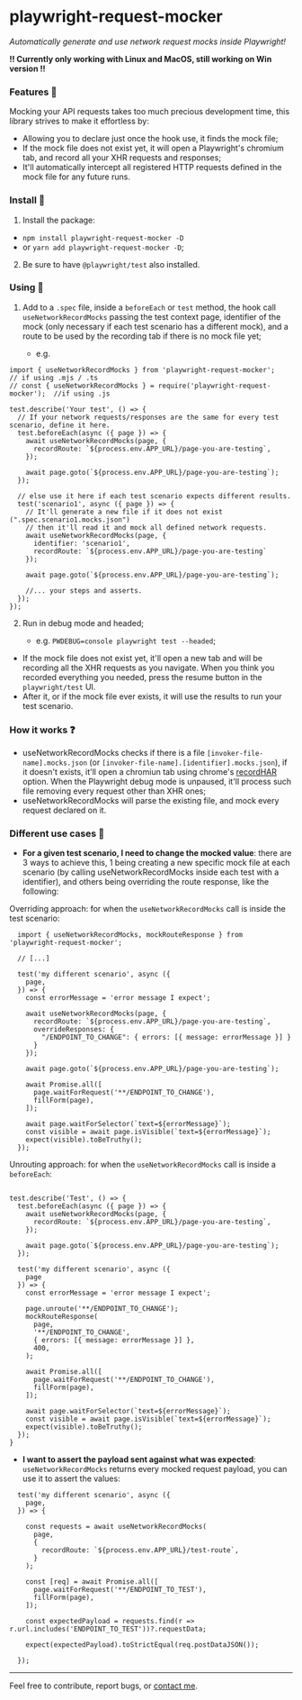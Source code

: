 # playwright-request-mocker

*Automatically generate and use network request mocks inside Playwright!*

**!! Currently only working with Linux and MacOS, still working on Win version !!**

### Features :mag_right:

Mocking your API requests takes too much precious development time, this library strives to make it effortless by:
- Allowing you to declare just once the hook use, it finds the mock file;
- If the mock file does not exist yet, it will open a Playwright's chromium tab, and record all your XHR requests and responses;
- It'll automatically intercept all registered HTTP requests defined in the mock file for any future runs.


### Install :construction_worker:
1. Install the package:
  -   ``npm install playwright-request-mocker -D``
  -   or ``yarn add playwright-request-mocker -D``;
2. Be sure to have ``@playwright/test`` also installed.

### Using :electric_plug:
1. Add to a ``.spec`` file, inside a ``beforeEach`` or ``test`` method, the hook call ``useNetworkRecordMocks`` passing the test context page, identifier of the mock (only necessary if each test scenario has a different mock), and a route to be used by the recording tab if there is no mock file yet;

    - e.g.
```
import { useNetworkRecordMocks } from 'playwright-request-mocker';          // if using .mjs / .ts
// const { useNetworkRecordMocks } = require('playwright-request-mocker');  //if using .js

test.describe('Your test', () => {
  // If your network requests/responses are the same for every test scenario, define it here.
  test.beforeEach(async ({ page }) => {
    await useNetworkRecordMocks(page, {
      recordRoute: `${process.env.APP_URL}/page-you-are-testing`,
    });

    await page.goto(`${process.env.APP_URL}/page-you-are-testing`);
  });

  // else use it here if each test scenario expects different results.
  test('scenario1', async ({ page }) => {
    // It'll generate a new file if it does not exist (".spec.scenario1.mocks.json")
    // then it'll read it and mock all defined network requests.
    await useNetworkRecordMocks(page, {
      identifier: 'scenario1',
      recordRoute: `${process.env.APP_URL}/page-you-are-testing`
    });

    await page.goto(`${process.env.APP_URL}/page-you-are-testing`);

    //... your steps and asserts.
  });
});
```

2. Run in debug mode and headed;

    - e.g. ``PWDEBUG=console playwright test --headed``;

- If the mock file does not exist yet, it'll open a new tab and will be recording all the XHR requests as you navigate. When you think you recorded everything you needed, press the resume button in the ``playwright/test`` UI.
- After it, or if the mock file ever exists, it will use the results to run your test scenario.


### How it works :question:

- useNetworkRecordMocks checks if there is a file ``[invoker-file-name].mocks.json`` (or ``[invoker-file-name].[identifier].mocks.json``), if it doesn't exists, it'll open a chromiun tab using chrome's [recordHAR](https://en.wikipedia.org/wiki/HAR_(file_format)) option. When the Playwright debug mode is unpaused, it'll process such file removing every request other than XHR ones;
- useNetworkRecordMocks will parse the existing file, and mock every request declared on it.

### Different use cases :footprints:

- **For a given test scenario, I need to change the mocked value**: there are 3 ways to achieve this, 1 being creating a new specific mock file at each scenario (by calling useNetworkRecordMocks inside each test with a identifier), and others being overriding the route response, like the following:

Overriding approach: for when the ``useNetworkRecordMocks`` call is inside the test scenario:
```
  import { useNetworkRecordMocks, mockRouteResponse } from 'playwright-request-mocker';

  // [...]

  test('my different scenario', async ({
    page,
  }) => {
    const errorMessage = 'error message I expect';

    await useNetworkRecordMocks(page, {
      recordRoute: `${process.env.APP_URL}/page-you-are-testing`,
      overrideResponses: {
        "/ENDPOINT_TO_CHANGE": { errors: [{ message: errorMessage }] }
      }
    });

    await page.goto(`${process.env.APP_URL}/page-you-are-testing`);

    await Promise.all([
      page.waitForRequest('**/ENDPOINT_TO_CHANGE'),
      fillForm(page),
    ]);

    await page.waitForSelector(`text=${errorMessage}`);
    const visible = await page.isVisible(`text=${errorMessage}`);
    expect(visible).toBeTruthy();
  });
```
   Unrouting approach: for when the ``useNetworkRecordMocks`` call is inside a ``beforeEach``:
```

test.describe('Test', () => {
  test.beforeEach(async ({ page }) => {
    await useNetworkRecordMocks(page, {
      recordRoute: `${process.env.APP_URL}/page-you-are-testing`,
    });

    await page.goto(`${process.env.APP_URL}/page-you-are-testing`);
  });

  test('my different scenario', async ({
    page
  }) => {
    const errorMessage = 'error message I expect';

    page.unroute('**/ENDPOINT_TO_CHANGE');
    mockRouteResponse(
      page,
      '**/ENDPOINT_TO_CHANGE',
      { errors: [{ message: errorMessage }] },
      400,
    );

    await Promise.all([
      page.waitForRequest('**/ENDPOINT_TO_CHANGE'),
      fillForm(page),
    ]);

    await page.waitForSelector(`text=${errorMessage}`);
    const visible = await page.isVisible(`text=${errorMessage}`);
    expect(visible).toBeTruthy();
  });
}
```

- **I want to assert the payload sent against what was expected**: ``useNetworkRecordMocks`` returns every mocked request payload, you can use it to assert the values:

```
  test('my different scenario', async ({
    page,
  }) => {

    const requests = await useNetworkRecordMocks(
      page,
      {
        recordRoute: `${process.env.APP_URL}/test-route`,
      }
    );

    const [req] = await Promise.all([
      page.waitForRequest('**/ENDPOINT_TO_TEST'),
      fillForm(page),
    ]);

    const expectedPayload = requests.find(r => r.url.includes('ENDPOINT_TO_TEST'))?.requestData;

    expect(expectedPayload).toStrictEqual(req.postDataJSON());

  });

```

----


Feel free to contribute, report bugs, or [contact me](https://github.com/kousenlsn).
